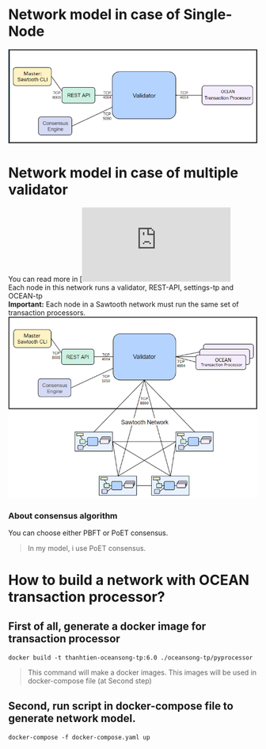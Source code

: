 # Network model in case of Single-Node

![init-project](./images/single-node.png)

# Network model in case of multiple validator
You can read more in [![Sawtooth Docs](https://sawtooth.hyperledger.org/docs/core/releases/latest/app_developers_guide/docker_test_network.html) <br/>
Each node in this network runs a validator, REST-API, settings-tp and OCEAN-tp <br/>
**Important:**  Each node in a Sawtooth network must run the same set of transaction processors.
![init-project](./images/multi-validator.png)
### About consensus algorithm
You can choose either PBFT or PoET consensus. <br/>
> In my model, i use PoET consensus.

# How to build a network with OCEAN transaction processor?
## First of all, generate a docker image for transaction processor
```
docker build -t thanhtien-oceansong-tp:6.0 ./oceansong-tp/pyprocessor
```
> This command will make a docker images. This images will be used in docker-compose file (at Second step)
## Second, run script in docker-compose file to generate network model.
```
docker-compose -f docker-compose.yaml up
```